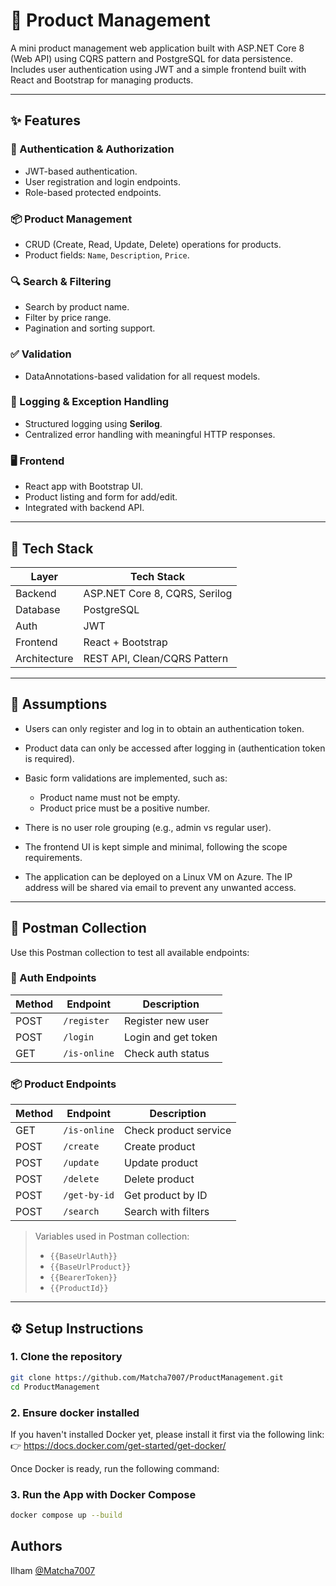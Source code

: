 # 🛒 Product Management

A mini product management web application built with ASP.NET Core 8 (Web API) using CQRS pattern and PostgreSQL for data persistence. Includes user authentication using JWT and a simple frontend built with React and Bootstrap for managing products.

---

## ✨ Features

### 🔐 Authentication & Authorization
- JWT-based authentication.
- User registration and login endpoints.
- Role-based protected endpoints.

### 📦 Product Management
- CRUD (Create, Read, Update, Delete) operations for products.
- Product fields: `Name`, `Description`, `Price`.

### 🔍 Search & Filtering
- Search by product name.
- Filter by price range.
- Pagination and sorting support.

### ✅ Validation
- DataAnnotations-based validation for all request models.

### 🧾 Logging & Exception Handling
- Structured logging using **Serilog**.
- Centralized error handling with meaningful HTTP responses.

### 🖥️ Frontend
- React app with Bootstrap UI.
- Product listing and form for add/edit.
- Integrated with backend API.

---

## 🚀 Tech Stack

| Layer         | Tech Stack                    |
|---------------|-------------------------------|
| Backend       | ASP.NET Core 8, CQRS, Serilog |
| Database      | PostgreSQL                    |
| Auth          | JWT                           |
| Frontend      | React + Bootstrap             |
| Architecture  | REST API, Clean/CQRS Pattern  |

---

## 📌 Assumptions

- Users can only register and log in to obtain an authentication token.
- Product data can only be accessed after logging in (authentication token is required).
- Basic form validations are implemented, such as:
  - Product name must not be empty.
  - Product price must be a positive number.
- There is no user role grouping (e.g., admin vs regular user).
- The frontend UI is kept simple and minimal, following the scope requirements.

- The application can be deployed on a Linux VM on Azure.
The IP address will be shared via email to prevent any unwanted access.

---

## 🧪 Postman Collection

Use this Postman collection to test all available endpoints:

### 🔑 Auth Endpoints

| Method | Endpoint        | Description         |
|--------|------------------|---------------------|
| POST   | `/register`      | Register new user   |
| POST   | `/login`         | Login and get token |
| GET    | `/is-online`     | Check auth status   |

### 📦 Product Endpoints

| Method | Endpoint        | Description            |
|--------|------------------|------------------------|
| GET    | `/is-online`     | Check product service  |
| POST   | `/create`        | Create product         |
| POST   | `/update`        | Update product         |
| POST   | `/delete`        | Delete product         |
| POST   | `/get-by-id`     | Get product by ID      |
| POST   | `/search`        | Search with filters    |

> Variables used in Postman collection:
> - `{{BaseUrlAuth}}`
> - `{{BaseUrlProduct}}`
> - `{{BearerToken}}`
> - `{{ProductId}}`

---

## ⚙️ Setup Instructions

### 1. Clone the repository

```bash
git clone https://github.com/Matcha7007/ProductManagement.git
cd ProductManagement
```

### 2. Ensure docker installed
If you haven't installed Docker yet, please install it first via the following link:
👉 https://docs.docker.com/get-started/get-docker/

Once Docker is ready, run the following command:

### 3. Run the App with Docker Compose
```bash
docker compose up --build
```

## Authors
Ilham [@Matcha7007](https://www.github.com/matcha7007)
